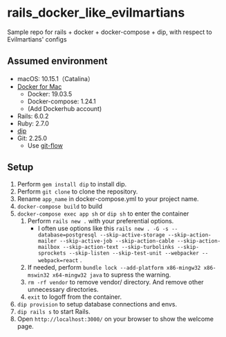 # rails_docker_like_evilmartians

Sample repo for rails + docker + docker-compose + dip, with respect to Evilmartians' configs

## Assumed environment

- macOS: 10.15.1（Catalina）
- [Docker for Mac](https://hub.docker.com/editions/community/docker-ce-desktop-mac)
  - Docker: 19.03.5
  - Docker-compose: 1.24.1
  - (Add Dockerhub account)
- Rails: 6.0.2
- Ruby: 2.7.0
- [dip](<[dip](https://github.com/bibendi/dip)>)
- Git: 2.25.0
  - Use [git-flow](https://danielkummer.github.io/git-flow-cheatsheet/index.ja_JP.html)

## Setup

1. Perform `gem install dip` to install dip.
2. Perform `git clone` to clone the repository.
3. Rename `app_name` in docker-compose.yml to your project name.
4. `docker-compose build` to build
5. `docker-compose exec app sh` or `dip sh` to enter the container
   1. Perform `rails new .` with your preferential options.
      - I often use options like this `rails new . -G -s --database=postgresql --skip-active-storage --skip-action-mailer --skip-active-job --skip-action-cable --skip-action-mailbox --skip-action-text --skip-turbolinks --skip-sprockets --skip-listen --skip-test-unit --webpacker --webpack=react` .
   2. If needed, perform `bundle lock --add-platform x86-mingw32 x86-mswin32 x64-mingw32 java` to supress the warning.
   3. `rm -rf vendor` to remove vendor/ directory. And remove other unnecessary directories.
   4. `exit` to logoff from the container.
6. `dip provision` to setup database connections and envs.
7. `dip rails s` to start Rails.
8. Open `http://localhost:3000/` on your browser to show the welcome page.
